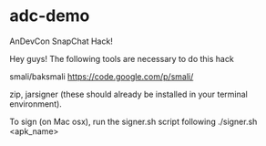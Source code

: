 adc-demo
========

AnDevCon SnapChat Hack!

Hey guys! The following tools are necessary to do this hack

smali/baksmali
https://code.google.com/p/smali/

zip, jarsigner (these should already be installed in your terminal environment).

To sign (on Mac osx), run the signer.sh script following 
  ./signer.sh <apk_name>
